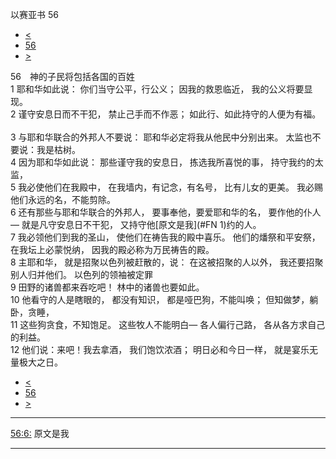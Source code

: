 ﻿





 以赛亚书 56




* [<](bible/ISA55.md)
* [56](bible/ISA.md)
* [>](bible/ISA57.md)



 
56　神的子民将包括各国的百姓  
1 耶和华如此说： 你们当守公平，行公义； 因我的救恩临近， 我的公义将要显现。  
2 谨守安息日而不干犯， 禁止己手而不作恶； 如此行、如此持守的人便为有福。     
3 与耶和华联合的外邦人不要说： 耶和华必定将我从他民中分别出来。 太监也不要说：我是枯树。  
4 因为耶和华如此说： 那些谨守我的安息日， 拣选我所喜悦的事， 持守我约的太监，  
5 我必使他们在我殿中， 在我墙内，有记念，有名号， 比有儿女的更美。 我必赐他们永远的名，不能剪除。  
6 还有那些与耶和华联合的外邦人， 要事奉他，要爱耶和华的名， 要作他的仆人— 就是凡守安息日不干犯， 又持守他[原文是我](#FN
1)约的人。  
7 我必领他们到我的圣山， 使他们在祷告我的殿中喜乐。 他们的燔祭和平安祭， 在我坛上必蒙悦纳， 因我的殿必称为万民祷告的殿。  
8 主耶和华， 就是招聚以色列被赶散的，说： 在这被招聚的人以外， 我还要招聚别人归并他们。 以色列的领袖被定罪  
9 田野的诸兽都来吞吃吧！ 林中的诸兽也要如此。  
10 他看守的人是瞎眼的， 都没有知识， 都是哑巴狗，不能叫唤； 但知做梦，躺卧，贪睡，  
11 这些狗贪食，不知饱足。 这些牧人不能明白— 各人偏行己路， 各从各方求自己的利益。  
12 他们说：来吧！我去拿酒， 我们饱饮浓酒； 明日必和今日一样， 就是宴乐无量极大之日。 
* [<](bible/ISA55.md)
* [56](bible/ISA.md)
* [>](bible/ISA57.md)





---


[56:6:](#V6)
原文是我




---









